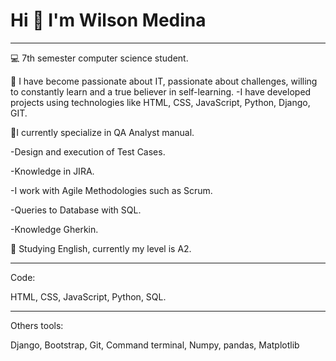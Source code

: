 # **Hi 👋 I'm Wilson Medina**
___
💻 7th semester computer science student.

🚀 I have become passionate about IT, passionate about challenges, willing to constantly learn and a true believer in self-learning.
-I have developed projects using technologies like HTML, CSS, JavaScript, Python, Django, GIT.

📝I currently specialize in QA Analyst manual.

-Design and execution of Test Cases.

-Knowledge in JIRA.

-I work with Agile Methodologies such as Scrum.

-Queries to Database with SQL.

-Knowledge Gherkin.

📢 Studying English, currently my level is A2.

___

Code:

HTML, CSS, JavaScript, Python, SQL.
___

Others tools:

Django, Bootstrap, Git, Command terminal, Numpy, pandas, Matplotlib 
